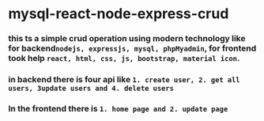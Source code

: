 # mysql-react-node-express-crud

### this ts a simple crud operation using modern technology like for backend`nodejs, expressjs, mysql, phpMyadmin`, for frontend took help `react, html, css, js, bootstrap, material icon`. 

### in backend there is four api like `1. create user, 2. get all users, 3update users and 4. delete users`

### In the frontend there is `1. home page and 2. update page`